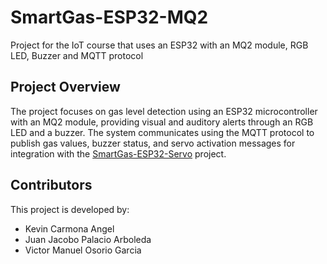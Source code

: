 # SmartGas-ESP32-MQ2
Project for the IoT course that uses an ESP32 with an MQ2 module, RGB LED, Buzzer and MQTT protocol

## Project Overview

The project focuses on gas level detection using an ESP32 microcontroller with an MQ2 module, providing visual and auditory alerts through an RGB LED and a buzzer. The system communicates using the MQTT protocol to publish gas values, buzzer status, and servo activation messages for integration with the [SmartGas-ESP32-Servo](https://github.com/victor013001/SmartGas-ESP32-Servo) project.

## Contributors

This project is developed by:

- Kevin Carmona Angel
- Juan Jacobo Palacio Arboleda
- Victor Manuel Osorio Garcia
